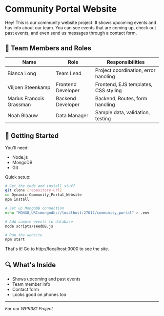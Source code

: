 # Community Portal Website

Hey! This is our community website project. It shows upcoming events and has info about our team. 
You can see events that are coming up, check out past events, and even send us messages through a contact form.

## 👥 Team Members and Roles

| Name                    | Role                    | Responsibilities                              |
|-------------------------|-------------------------|-----------------------------------------------|
| Bianca Long             | Team Lead               | Project coordination, error handling          |
| Viljoen Steenkamp       | Frontend Developer      | Frontend, EJS templates, CSS styling          |
| Marius Francois Grassman| Backend Developer       | Backend, Routes, form handling                |
| Noah Blaauw             | Data Manager            | Sample data, validation, testing              |


## 🚀 Getting Started

You'll need:
- Node.js
- MongoDB
- Git

Quick setup:
```bash
# Get the code and install stuff
git clone [repository-url]
cd Dynamic-Community_Portal_Website
npm install

# Set up MongoDB connection
echo "MONGO_URI=mongodb://localhost:27017/community_portal" > .env

# Add sample events to database
node scripts/seedDB.js

# Run the website
npm start
```

That's it! Go to http://localhost:3000 to see the site.

## 🔍 What's Inside
- Shows upcoming and past events
- Team member info
- Contact form
- Looks good on phones too

---
*For our WPR381 Project*
